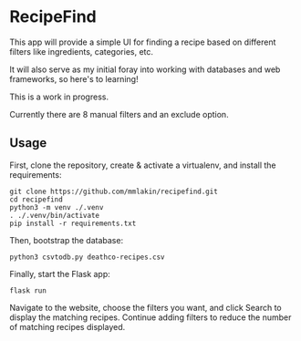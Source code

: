 # RecipeFind

This app will provide a simple UI for finding a recipe based on different filters like ingredients, categories, etc.

It will also serve as my initial foray into working with databases and web frameworks, so here's to learning!


This is a work in progress.

Currently there are 8 manual filters and an exclude option.

## Usage

First, clone the repository, create & activate a virtualenv, and install the requirements:

```
git clone https://github.com/mmlakin/recipefind.git
cd recipefind
python3 -m venv ./.venv
. ./.venv/bin/activate
pip install -r requirements.txt
```
Then, bootstrap the database:

`python3 csvtodb.py deathco-recipes.csv`

Finally, start the Flask app:

`flask run`

Navigate to the website, choose the filters you want, and click Search to display the matching recipes.  Continue adding filters to reduce the number of matching recipes displayed.
